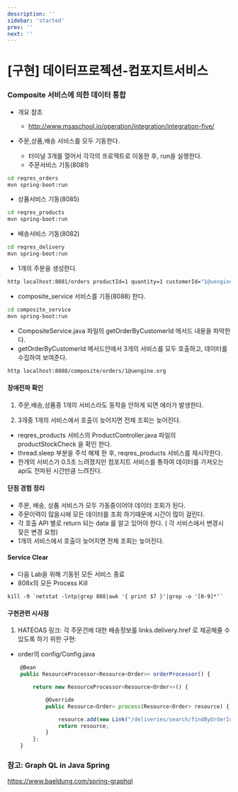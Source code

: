 ```yaml
---
description: ''
sidebar: 'started'
prev: ''
next: ''
---
```


# [구현] 데이터프로젝션-컴포지트서비스

### Composite 서비스에 의한 데이터 통합
- 개요 참조
    - http://www.msaschool.io/operation/integration/integration-five/

- 주문,상품,배송 서비스를 모두 기동한다.
	- 터미널 3개를 열어서 각각의 프로젝트로 이동한 후, run을 실행한다.
	- 주문서비스 기동(8081)
```sh
cd reqres_orders
mvn spring-boot:run
```
- 상품서비스 기동(8085)
```sh
cd reqres_products
mvn spring-boot:run
```
- 배송서비스 기동(8082)
```sh
cd reqres_delivery
mvn spring-boot:run
```  
	
- 1개의 주문을 생성한다.
```sh
http localhost:8081/orders productId=1 quantity=1 customerId="1@uengine.org"
```
- composite_service 서비스를 기동(8088) 한다.
```sh
cd composite_service
mvn spring-boot:run
```
- CompositeService.java 파일의 getOrderByCustomerId 메서드 내용을 파악한다.
- getOrderByCustomerId 메서드안에서 3개의 서비스를 모두 호출하고, 데이터를 수집하여 보여준다.
```sh
http localhost:8088/composite/orders/1@uengine.org
```
#### 장애전파 확인
1. 주문,배송,상품중 1개의 서비스라도 동작을 안하게 되면 에러가 발생한다.  

2. 3개중 1개의 서비스에서 호출이 늦어지면 전체 조회는 늦어진다.  

- reqres_products 서비스의 ProductController.java 파일의 productStockCheck 을 확인 한다.
- thread.sleep 부분을 주석 해제 한 후, reqres_products 서비스를 재시작한다.
- 한개의 서비스가 0.5초 느려졌지만 컴포지트 서비스를 통하여 데이터를 가져오는 api도 전파된 시간만큼 느려진다.

#### 단점 경험 정리
- 주문, 배송, 상품 서비스가 모두 가동중이어야 데이터 조회가 된다.
- 주문이력이 많을시에 모든 데이터를 조회 하기때문에 시간이 많이 걸린다.
- 각 호출 API 별로 return 되는 data 를 알고 있어야 한다. ( 각 서비스에서 변경시 잦은 변경 요청)
- 1개의 서비스에서 호출이 늦어지면 전체 조회는 늦어진다.

#### Service Clear
- 다음 Lab을 위해 기동된 모든 서비스 종료
- 808x의 모든 Process Kill
```
kill -9 `netstat -lntp|grep 808|awk '{ print $7 }'|grep -o '[0-9]*'`
```

#### 구현관련 시사점
1. HATEOAS 링크: 각 주문건에 대한 배송정보를 links.delivery.href 로 제공해줄 수 있도록 하기 위한 구현:

- order의 config/Config.java
```javascript
	@Bean
	public ResourceProcessor<Resource<Order>> orderProcessor() {

		return new ResourceProcessor<Resource<Order>>() {

			@Override
			public Resource<Order> process(Resource<Order> resource) {

				resource.add(new Link("/deliveries/search/findByOrderIdOrderByDeliveryIdDesc?orderId=" + resource.getContent().getId(), "delivery"));
				return resource;
			}
		};
	}
```

### 참고: Graph QL in Java Spring

https://www.baeldung.com/spring-graphql